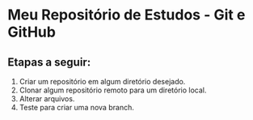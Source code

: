 # Meu Repositório de Estudos - Git e GitHub

## Etapas a seguir:

1. Criar um repositório em algum diretório desejado.
2. Clonar algum repositório remoto para um diretório local.
3. Alterar arquivos.
4. Teste para criar uma nova branch.
